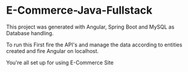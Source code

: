 # E-Commerce-Java-Fullstack

This project was generated with Angular, Spring Boot and MySQL as Database handling.

To run this First fire the API's and manage the data according to entities created and fire Angular on localhost.

You're all set up for using E-Commerce Site
